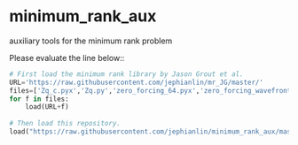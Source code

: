minimum_rank_aux
================
auxiliary tools for the minimum rank problem

Please evaluate the line below::

```python
# First load the minimum rank library by Jason Grout et al.
URL='https://raw.githubusercontent.com/jephianlin/mr_JG/master/'
files=['Zq_c.pyx','Zq.py','zero_forcing_64.pyx','zero_forcing_wavefront.pyx','minrank.py', 'inertia.py']
for f in files:
    load(URL+f)
    
# Then load this repository.
load("https://raw.githubusercontent.com/jephianlin/minimum_rank_aux/master/load_all.py");
```
